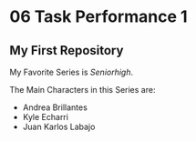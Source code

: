 # 06 Task Performance 1
## My First Repository 

My Favorite Series is *Seniorhigh*. 

The Main Characters in this Series are:
- Andrea Brillantes
- Kyle Echarri
- Juan Karlos Labajo
